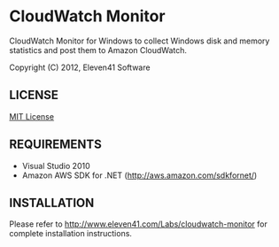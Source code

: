 # CloudWatch Monitor
CloudWatch Monitor for Windows to collect Windows disk and memory statistics and post them to Amazon CloudWatch.

Copyright (C) 2012, Eleven41 Software

## LICENSE
[MIT License](https://github.com/eleven41/CloudWatchMonitor/blob/master/LICENSE.md)

## REQUIREMENTS

* Visual Studio 2010
* Amazon AWS SDK for .NET (http://aws.amazon.com/sdkfornet/) 

## INSTALLATION

Please refer to http://www.eleven41.com/Labs/cloudwatch-monitor for complete installation instructions.
